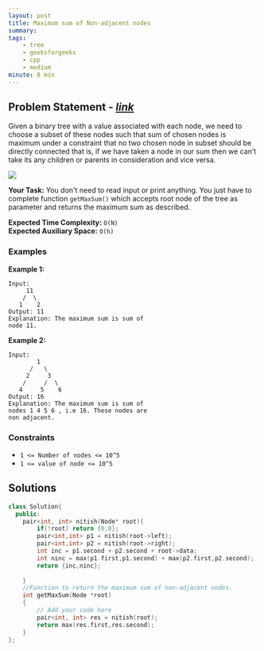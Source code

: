 ```yaml
---
layout: post
title: Maximum sum of Non-adjacent nodes             
summary:
tags:
    - tree
    - geeksforgeeks
    - cpp
    - medium
minute: 8 min
---
```


## Problem Statement - [*link*](https://practice.geeksforgeeks.org/problems/maximum-sum-of-non-adjacent-nodes/0/?#)  

Given a binary tree with a value associated with each node, we need to choose a subset of these nodes such that sum of chosen nodes is maximum under a constraint that no two chosen node in subset should be directly connected that is, if we have taken a node in our sum then we can’t take its any children or parents in consideration and vice versa.

<img src="http://cdncontribute.geeksforgeeks.org/wp-content/uploads/nodeSubsetWithMaxSum.png">


**Your Task:** 
You don't need to read input or print anything. You just have to complete function `getMaxSum()` which accepts root node of the tree as parameter and returns the maximum sum as described.

**Expected Time Complexity:** `O(N)`      
**Expected Auxiliary Space:** `O(h)`  

### Examples

**Example 1:**   
```
Input:
     11
    /  \
   1    2
Output: 11
Explanation: The maximum sum is sum of
node 11.
```


**Example 2:**   
```
Input:
        1
      /   \
     2     3
    /     /  \
   4     5    6
Output: 16
Explanation: The maximum sum is sum of
nodes 1 4 5 6 , i.e 16. These nodes are
non adjacent.
```


### Constraints

+ `1 <= Number of nodes <= 10^5`
+ `1 <= value of node <= 10^5`

## Solutions

```cpp
class Solution{
  public:
    pair<int, int> nitish(Node* root){
        if(!root) return {0,0};
        pair<int,int> p1 = nitish(root->left);
        pair<int,int> p2 = nitish(root->right);
        int inc = p1.second + p2.second + root->data;
        int ninc = max(p1.first,p1.second) + max(p2.first,p2.second);
        return {inc,ninc};
        
    }
    //Function to return the maximum sum of non-adjacent nodes.
    int getMaxSum(Node *root) 
    {
        // Add your code here
        pair<int, int> res = nitish(root);
        return max(res.first,res.second);
    }
};
```


